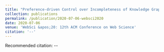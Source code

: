 ```yaml
---
title: "Preference-driven Control over Incompleteness of Knowledge Graph Query Answers"
collection: publications
permalink: /publication/2020-07-06-websci2020
date: 2020-07-06
venue: 'WebSci &apos;20: 12th ACM Conference on Web Science'
citation: '--'
---
```

Recommended citation: --